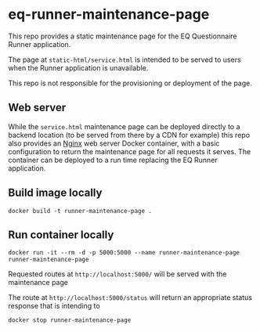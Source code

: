 # eq-runner-maintenance-page
This repo provides a static maintenance page for the EQ Questionnaire Runner application.

The page at `static-html/service.html` is intended to be served to users when the Runner application is unavailable.

This repo is not responsible for the provisioning or deployment of the page.

## Web server
While the `service.html` maintenance page can be deployed directly to a backend location (to be served from there by a CDN for example) this repo also provides an [Nginx](https://nginx.org/) web server Docker container, with a basic configuration to return the maintenance page for all requests it serves. The container can be deployed to a run time replacing the EQ Runner application.

## Build image locally
```
docker build -t runner-maintenance-page .
```

## Run container locally
```
docker run -it --rm -d -p 5000:5000 --name runner-maintenance-page runner-maintenance-page
```

Requested routes at `http://localhost:5000/` will be served with the maintenance page

The route at `http://localhost:5000/status` will return an appropriate status response that is intending to 

```
docker stop runner-maintenance-page
```